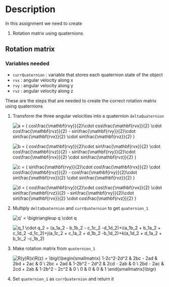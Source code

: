 # Description
In this assignment we need to create
1. Rotation matrix using quaternions

## Rotation matrix
### Variables needed

- `currQuaternion` : variable that stores each quaternion state of the object 
- `rvx` : angular velocity along x
- `rvy` : angular velocity along y
- `rvz` : angular velocity along z

These are the steps that are needed to create the correct rotation matrix using quaternions

1. Transform the three angular velocities into a quaternion `deltaQuaternion`

    ![a = ( cos\frac{\mathbf{rvy}}{2}\cdot cos\frac{\mathbf{rvx}}{2} \cdot cos\frac{\mathbf{rvz}}{2} - sin\frac{\mathbf{rvy}}{2}\cdot sin\frac{\mathbf{rvx}}{2} \cdot sin\frac{\mathbf{rvz}}{2} )](https://render.githubusercontent.com/render/math?math=a%20%3D%20(%20cos%5Cfrac%7B%5Cmathbf%7Brvy%7D%7D%7B2%7D%5Ccdot%20cos%5Cfrac%7B%5Cmathbf%7Brvx%7D%7D%7B2%7D%20%5Ccdot%20cos%5Cfrac%7B%5Cmathbf%7Brvz%7D%7D%7B2%7D%20-%20sin%5Cfrac%7B%5Cmathbf%7Brvy%7D%7D%7B2%7D%5Ccdot%20sin%5Cfrac%7B%5Cmathbf%7Brvx%7D%7D%7B2%7D%20%5Ccdot%20sin%5Cfrac%7B%5Cmathbf%7Brvz%7D%7D%7B2%7D%20))

    ![b = ( cos\frac{\mathbf{rvy}}{2}\cdot sin\frac{\mathbf{rvx}}{2} \cdot cos\frac{\mathbf{rvz}}{2} - sin\frac{\mathbf{rvy}}{2}\cdot cos\frac{\mathbf{rvx}}{2} \cdot sin\frac{\mathbf{rvz}}{2} )](https://render.githubusercontent.com/render/math?math=b%20%3D%20(%20cos%5Cfrac%7B%5Cmathbf%7Brvy%7D%7D%7B2%7D%5Ccdot%20sin%5Cfrac%7B%5Cmathbf%7Brvx%7D%7D%7B2%7D%20%5Ccdot%20cos%5Cfrac%7B%5Cmathbf%7Brvz%7D%7D%7B2%7D%20-%20sin%5Cfrac%7B%5Cmathbf%7Brvy%7D%7D%7B2%7D%5Ccdot%20cos%5Cfrac%7B%5Cmathbf%7Brvx%7D%7D%7B2%7D%20%5Ccdot%20sin%5Cfrac%7B%5Cmathbf%7Brvz%7D%7D%7B2%7D%20))

    ![c = ( sin\frac{\mathbf{rvy}}{2}\cdot cos\frac{\mathbf{rvx}}{2} \cdot cos\frac{\mathbf{rvz}}{2} - cos\frac{\mathbf{rvy}}{2}\cdot sin\frac{\mathbf{rvx}}{2} \cdot sin\frac{\mathbf{rvz}}{2} )](https://render.githubusercontent.com/render/math?math=c%20%3D%20(%20sin%5Cfrac%7B%5Cmathbf%7Brvy%7D%7D%7B2%7D%5Ccdot%20cos%5Cfrac%7B%5Cmathbf%7Brvx%7D%7D%7B2%7D%20%5Ccdot%20cos%5Cfrac%7B%5Cmathbf%7Brvz%7D%7D%7B2%7D%20-%20cos%5Cfrac%7B%5Cmathbf%7Brvy%7D%7D%7B2%7D%5Ccdot%20sin%5Cfrac%7B%5Cmathbf%7Brvx%7D%7D%7B2%7D%20%5Ccdot%20sin%5Cfrac%7B%5Cmathbf%7Brvz%7D%7D%7B2%7D%20))

    ![d = ( cos\frac{\mathbf{rvy}}{2}\cdot cos\frac{\mathbf{rvx}}{2} \cdot sin\frac{\mathbf{rvz}}{2} - sin\frac{\mathbf{rvy}}{2}\cdot sin\frac{\mathbf{rvx}}{2} \cdot cos\frac{\mathbf{rvz}}{2} )](https://render.githubusercontent.com/render/math?math=d%20%3D%20(%20cos%5Cfrac%7B%5Cmathbf%7Brvy%7D%7D%7B2%7D%5Ccdot%20cos%5Cfrac%7B%5Cmathbf%7Brvx%7D%7D%7B2%7D%20%5Ccdot%20sin%5Cfrac%7B%5Cmathbf%7Brvz%7D%7D%7B2%7D%20-%20sin%5Cfrac%7B%5Cmathbf%7Brvy%7D%7D%7B2%7D%5Ccdot%20sin%5Cfrac%7B%5Cmathbf%7Brvx%7D%7D%7B2%7D%20%5Ccdot%20cos%5Cfrac%7B%5Cmathbf%7Brvz%7D%7D%7B2%7D%20))

2. Multiply `deltaQuaternion` and `currQuaternion` to get `quaternion_1`

    ![q' = \bigtriangleup q \cdot q](https://render.githubusercontent.com/render/math?math=q'%20%3D%20%5Cbigtriangleup%20q%20%5Ccdot%20q)

    ![q_1 \cdot q_2 = (a_1a_2 - b_1b_2 - c_1c_2 -d_1d_2)+i(a_1b_2 + b_1a_2 + c_1d_2 -d_1c_2)+j(a_1c_2 + c_1a_2 + d_1b_2 -b_1d_2)+k(a_1d_2 + d_1a_2 + b_1c_2 -c_1b_2)](https://render.githubusercontent.com/render/math?math=q_1%20%5Ccdot%20q_2%20%3D%20(a_1a_2%20-%20b_1b_2%20-%20c_1c_2%20-d_1d_2)%2Bi(a_1b_2%20%2B%20b_1a_2%20%2B%20c_1d_2%20-d_1c_2)%2Bj(a_1c_2%20%2B%20c_1a_2%20%2B%20d_1b_2%20-b_1d_2)%2Bk(a_1d_2%20%2B%20d_1a_2%20%2B%20b_1c_2%20-c_1b_2))

3. Make rotation matrix from `quaternion_1`

    ![R(y)R(x)R(z) = \bigl(\begin{smallmatrix} 1-2c^2-2d^2 & 2bc - 2ad & 2bd + 2ac & 0 \\  2bc + 2ad & 1-2b^2 - 2d^2 & 2cd - 2ab & 0 \\  2bd - 2ac & 2cd + 2ab & 1-2b^2 - 2c^2 & 0 \\  0 & 0 & 0 & 1 \end{smallmatrix}\bigr)](https://render.githubusercontent.com/render/math?math=R(y)R(x)R(z)%20%3D%20%5Cbigl(%5Cbegin%7Bsmallmatrix%7D%201-2c%5E2-2d%5E2%20%26%202bc%20-%202ad%20%26%202bd%20%2B%202ac%20%26%200%20%5C%5C%20%202bc%20%2B%202ad%20%26%201-2b%5E2%20-%202d%5E2%20%26%202cd%20-%202ab%20%26%200%20%5C%5C%20%202bd%20-%202ac%20%26%202cd%20%2B%202ab%20%26%201-2b%5E2%20-%202c%5E2%20%26%200%20%5C%5C%20%200%20%26%200%20%26%200%20%26%201%20%5Cend%7Bsmallmatrix%7D%5Cbigr))

4. Set `quaternion_1` as `currQuaternion` and return it